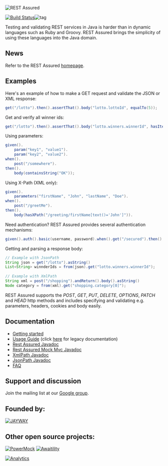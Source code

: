 ![REST Assured](http://rest-assured.googlecode.com/svn/trunk/rest-assured-logo-green.png) 

[![Build Status](https://travis-ci.org/jayway/rest-assured.svg)](https://travis-ci.org/jayway/rest-assured)![tag](http://img.shields.io/github/tag/jayway/rest-assured.svg)

Testing and validating REST services in Java is harder than in dynamic languages 
such as Ruby and Groovy. REST Assured brings the simplicity of using these 
languages into the Java domain.


## News 

Refer to the REST Assured <a href="https://code.google.com/p/rest-assured/">homepage</a>.

## Examples
Here's an example of how to make a GET request and validate the JSON or XML response:

```java
get("/lotto").then().assertThat().body("lotto.lottoId", equalTo(5));
```

Get and verify all winner ids:

```java
get("/lotto").then().assertThat().body("lotto.winners.winnerId", hasItems(23, 54));
```

Using parameters:

```java
given().
    param("key1", "value1").
    param("key2", "value2").
when().
    post("/somewhere").
then().
    body(containsString("OK"));
```

Using X-Path (XML only):

```java
given().
    parameters("firstName", "John", "lastName", "Doe").
when().
    post("/greetMe").
then().
    body(hasXPath("/greeting/firstName[text()='John']")).
```

Need authentication? REST Assured provides several authentication mechanisms:

```java
given().auth().basic(username, password).when().get("/secured").then().statusCode(200);
```

Getting and parsing a response body:

```java
// Example with JsonPath
String json = get("/lotto").asString()
List<String> winnderIds = from(json).get("lotto.winners.winnerId");
    
// Example with XmlPath
String xml = post("/shopping").andReturn().body().asString()
Node category = from(xml).get("shopping.category[0]");
```

REST Assured supports the *POST*, *GET*, *PUT*, *DELETE*, *OPTIONS*, *PATCH* and *HEAD* http 
methods and includes specifying and validating e.g. parameters, headers, cookies 
and body easily.


## Documentation

* [Getting started](https://code.google.com/p/rest-assured/wiki/GettingStarted)
* [Usage Guide](https://code.google.com/p/rest-assured/wiki/Usage) (click [here](https://code.google.com/p/rest-assured/wiki/Usage_Legacy) for legacy documentation)
* [Rest Assured Javadoc](http://rest-assured.googlecode.com/svn/tags/2.3.1/apidocs/com/jayway/restassured/RestAssured.html)
* [Rest Assured Mock Mvc Javadoc](http://rest-assured.googlecode.com/svn/tags/2.3.1/apidocs/com/jayway/restassured/module/mockmvc/RestAssuredMockMvc.html)
* [XmlPath Javadoc](http://rest-assured.googlecode.com/svn/tags/2.3.1/apidocs/com/jayway/restassured/path/xml/XmlPath.html)
* [JsonPath Javadoc](http://rest-assured.googlecode.com/svn/tags/2.3.1/apidocs/com/jayway/restassured/path/json/JsonPath.html)
* [FAQ](https://code.google.com/p/rest-assured/wiki/FAQ)

## Support and discussion
Join the mailing list at our [Google group](http://groups.google.com/group/rest-assured). 

## Founded by:
[![JAYWAY](http://www.arctiquator.com/oppenkallkod/assets/images/jayway_logo.png)](http://www.jayway.com/)

## Other open source projects:
[![PowerMock](http://powermock.googlecode.com/svn/trunk/src/site/resources/images/logos/powermock.png)](http://www.powermock.org/)
[![Awaitility](http://github.com/jayway/awaitility/raw/master/resources/Awaitility_logo_red_small.png)](http://code.google.com/p/awaitility)

[![Analytics](https://ga-beacon.appspot.com/UA-20399334-2/jayway/rest-assured)](https://github.com/jayway/rest-assured)
